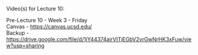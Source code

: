 Video(s) for Lecture 10:

Pre-Lecture 10 - Week 3 - Friday  
Canvas - https://canvas.ucsd.edu/  
Backup - https://drive.google.com/file/d/1jY44374airVITjEGbV2vrGwNrHK3xFuw/view?usp=sharing